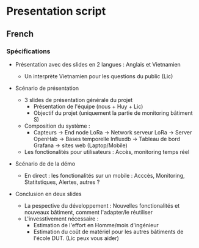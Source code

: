 # Presentation script

## French

### Spécifications

- Présentation avec des slides en 2 langues : Anglais et Vietnamien
  - Un interprète Vietnamien pour les questions du public (Lic)

- Scénario de présentation
  - 3 slides de présentation générale du projet
    - Présentation de l'équipe (nous + Huy + Lic)
    - Objectif du projet (uniquement la partie de monitoring bâtiment S)
  - Composition du système :
    - Capteurs -> End node LoRa ->  Network serveur LoRa -> Server OpenHab -> Bases temporelle Influxdb -> Tableau de bord Grafana -> sites web (Laptop/Mobile)
  - Les fonctionalités pour utilisateurs :
    Accès, monitoring temps réel

- Scénario de de la démo
  - En direct : les fonctionalités sur un mobile : Acccès, Monitoring, Statitstiques, Alertes, autres ?

- Conclusion en deux slides
  - La pespective du développement : Nouvelles fonctionalités et nouveaux bâtiment, comment l'adapter/le réutiliser
  - L'invesstivement nécessaire :
    - Estimation de l'effort en Homme/mois d'ingénieur
    - Estimation du coût de matériel pour les autres bâtiments de l'école DUT. (Líc peux vous aider)
